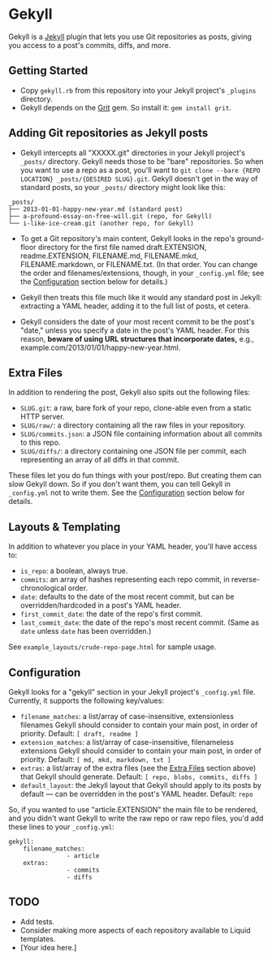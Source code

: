 # Gekyll

Gekyll is a [Jekyll](https://github.com/mojombo/jekyll/) plugin that lets you use Git repositories as posts, giving you access to a post's commits, diffs, and more.

## Getting Started

- Copy `gekyll.rb` from this repository into your Jekyll project's `_plugins` directory.
- Gekyll depends on the [Grit](https://github.com/mojombo/grit/) gem. So install it: `gem install grit`.

## Adding Git repositories as Jekyll posts

- Gekyll intercepts all "XXXXX.git" directories in your Jekyll project's `_posts/` directory. Gekyll needs those to be "bare" repositories. So when you want to use a repo as a post, you'll want to `git clone --bare {REPO LOCATION} _posts/{DESIRED SLUG}.git`. Gekyll doesn't get in the way of standard posts, so your `_posts/` directory might look like this:

```
_posts/
├── 2013-01-01-happy-new-year.md (standard post)
├── a-profound-essay-on-free-will.git (repo, for Gekyll)
└── i-like-ice-cream.git (another repo, for Gekyll)
```	

- To get a Git repository's main content, Gekyll looks in the repo's ground-floor directory for the first file named draft.EXTENSION, readme.EXTENSION, FILENAME.md, FILENAME.mkd, FILENAME.markdown, or FILENAME.txt. (In that order. You can change the order and filenames/extensions, though, in your `_config.yml` file; see the [Configuration](#configuration) section below for details.)

- Gekyll then treats this file much like it would any standard post in Jekyll: extracting a YAML header, adding it to the full list of posts, et cetera.

- Gekyll considers the date of your most recent commit to be the post's "date," unless you specify a date in the post's YAML header. For this reason, __beware of using URL structures that incorporate dates,__ e.g., example.com/2013/01/01/happy-new-year.html.

## Extra Files

In addition to rendering the post, Gekyll also spits out the following files:

- `SLUG.git`: a raw, bare fork of your repo, clone-able even from a static HTTP server.
- `SLUG/raw/`: a directory containing all the raw files in your repository.
- `SLUG/commits.json`: a JSON file containing information about all commits to this repo.
- `SLUG/diffs/`: a directory containing one JSON file per commit, each representing an array of all diffs in that commit.

These files let you do fun things with your post/repo. But creating them can slow Gekyll down. So if you don't want them, you can tell Gekyll in `_config.yml` not to write them. See the [Configuration](#configuration) section below for details.

## Layouts & Templating

In addition to whatever you place in your YAML header, you'll have access to:

- `is_repo`: a boolean, always true.
- `commits`: an array of hashes representing each repo commit, in reverse-chronological order.
- `date`: defaults to the date of the most recent commit, but can be overridden/hardcoded in a post's YAML header.
- `first_commit_date`: the date of the repo's first commit.
- `last_commit_date`: the date of the repo's most recent commit. (Same as `date` unless `date` has been overridden.)

See `example_layouts/crude-repo-page.html` for sample usage.

## Configuration

Gekyll looks for a "gekyll" section in your Jekyll project's `_config.yml` file. Currently, it supports the following key/values:

- `filename_matches`: a list/array of case-insensitive, extensionless filenames Gekyll should consider to contain your main post, in order of priority. Default: `[ draft, readme ]`
- `extension_matches`: a list/array of case-insensitive, filenameless extensions Gekyll should consider to contain your main post, in order of priority. Default: `[ md, mkd, markdown, txt ]`
- `extras`: a list/array of the extra files (see the [Extra Files](#extra-files) section above) that Gekyll should generate. Default: `[ repo, blobs, commits, diffs ]`
- `default_layout`: the Jekyll layout that Gekyll should apply to its posts by default — can be overridden in the post's YAML header. Default: `repo`

So, if you wanted to use "article.EXTENSION" the main file to be rendered, and you didn't want Gekyll to write the raw repo or raw  repo files, you'd add these lines to your `_config.yml`:

```
gekyll:
	filename_matches:
				- article
	extras:
				- commits
				- diffs
```

## TODO

- Add tests.
- Consider making more aspects of each repository available to Liquid templates.
- [Your idea here.]
